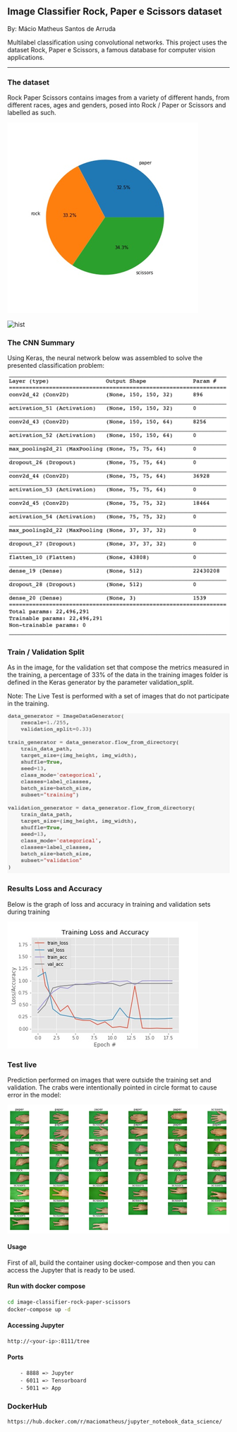 ## Image Classifier Rock, Paper e Scissors dataset

By: Mácio Matheus Santos de Arruda

Multilabel classification using convolutional networks. This project uses the dataset Rock, Paper e Scissors, a famous database for computer vision applications.

------

### The dataset

Rock Paper Scissors contains images from a variety of different hands,  from different races, ages and genders, posed into Rock / Paper or Scissors and labelled as such.

![Pie](https://raw.githubusercontent.com/macio-matheus/image-classifier-rock-paper-scissors/master/docs/pie.jpg)

![hist](https://raw.githubusercontent.com/macio-matheus/image-classifier-rock-paper-scissors/master/docs/data_hist.png)


### The CNN Summary

Using Keras, the neural network below was assembled to solve the presented classification problem:

![CNN](https://raw.githubusercontent.com/macio-matheus/image-classifier-rock-paper-scissors/master/docs/network_summary.png)


### Train / Validation Split

As in the image, for the validation set that compose the metrics measured in the training, a percentage of 33% of the data in the training images folder is defined in the Keras generator by the parameter validation_split.

Note: The Live Test is performed with a set of images that do not participate in the training.

![Params](https://raw.githubusercontent.com/macio-matheus/image-classifier-rock-paper-scissors/master/docs/train-test.png)


### Results Loss and Accuracy

Below is the graph of loss and accuracy in training and validation sets during training

![loss_and_accuracy](https://raw.githubusercontent.com/macio-matheus/image-classifier-rock-paper-scissors/master/docs/loss_acc_plt.jpg)


### Test live

Prediction performed on images that were outside the training set and validation. The crabs were intentionally pointed in circle format to cause error in the model:

![result](https://raw.githubusercontent.com/macio-matheus/image-classifier-rock-paper-scissors/master/docs/result.png)


#### Usage

First of all, build the container using docker-compose and then you can 
access the Jupyter that is ready to be used.


#### Run with docker compose

```sh
cd image-classifier-rock-paper-scissors
docker-compose up -d
```

#### Accessing Jupyter
```sh
http://<your-ip>:8111/tree
```

#### Ports

```sh
    - 8888 => Jupyter
    - 6011 => Tensorboard
    - 5011 => App
```

### DockerHub

```sh
https://hub.docker.com/r/maciomatheus/jupyter_notebook_data_science/
```
